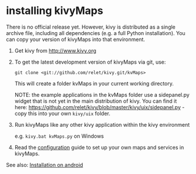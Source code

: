 # installing kivyMaps

There is no official release yet. 
However, kivy is distributed as a single archive file, including all dependencies (e.g. a full Python installation). 
You can copy your version of kivyMaps into that environment. 

1.  Get kivy from <http://www.kivy.org>

2.  To get the latest development version of kivyMaps via git, use:

    `git clone <git://github.com/relet/kivy.git/kvMaps>`
 
    This will create a folder kvMaps in your current working directory.

    NOTE: the example applications in the kvMaps folder use a sidepanel.py widget that is not yet in the main distribution of kivy. 
    You can find it here: <https://github.com/relet/kivy/blob/master/kivy/uix/sidepanel.py> - copy this into your own `kivy/uix` folder.

3.  Run kivyMaps like any other kivy application within the kivy environment

    e.g. `kivy.bat kvMaps.py` on Windows

4.  Read the [configuration](configuration.html) guide to set up your own maps and services in kivyMaps.

See also: [Installation on android](android.html)
